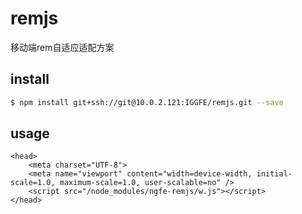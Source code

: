 # remjs
移动端rem自适应适配方案

## install
```bash
$ npm install git+ssh://git@10.0.2.121:IGGFE/remjs.git --save
```
    
## usage

    <head>
        <meta charset="UTF-8">
        <meta name="viewport" content="width=device-width, initial-scale=1.0, maximum-scale=1.0, user-scalable=no" />
        <script src="/node_modules/ngfe-remjs/w.js"></script>
    </head>